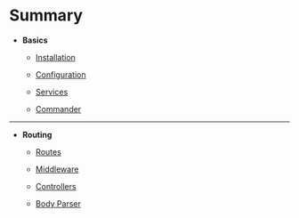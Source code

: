 # Summary

* **Basics**

  * [Installation](README.md)

  * [Configuration](config.md)

  * [Services](services.md)

  * [Commander](commander.md)

---

* **Routing**

  * [Routes](routing.md)

  * [Middleware](middleware.md)

  * [Controllers](controller.md)

  * [Body Parser](body-parser.md)



